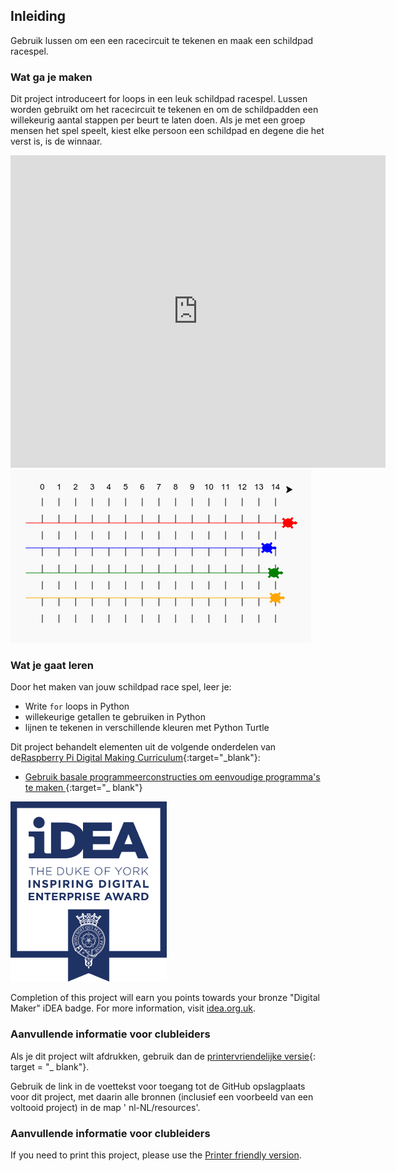 ## Inleiding

Gebruik lussen om een een racecircuit te tekenen en maak een schildpad racespel.

### Wat ga je maken

Dit project introduceert for loops in een leuk schildpad racespel. Lussen worden gebruikt om het racecircuit te tekenen en om de schildpadden een willekeurig aantal stappen per beurt te laten doen. Als je met een groep mensen het spel speelt, kiest elke persoon een schildpad en degene die het verst is, is de winnaar.

<div class="trinket">
  <iframe src="https://trinket.io/embed/python/9339862606?outputOnly=true&start=result" width="600" height="500" frameborder="0" marginwidth="0" marginheight="0" allowfullscreen>
  </iframe>
  <img src="images/race-finished.png">
</div>

### Wat je gaat leren

Door het maken van jouw schildpad race spel, leer je:

+ Write `for` loops in Python
+ willekeurige getallen te gebruiken in Python
+ lijnen te tekenen in verschillende kleuren met Python Turtle

Dit project behandelt elementen uit de volgende onderdelen van de[Raspberry Pi Digital Making Curriculum](http://rpf.io/curriculum){:target="_blank"}:

+ [ Gebruik basale programmeerconstructies om eenvoudige programma's te maken ](https://www.raspberrypi.org/curriculum/programming/creator/) {:target="_ blank"}

![iDEA](images/idea.png)

Completion of this project will earn you points towards your bronze "Digital Maker" iDEA badge. For more information, visit [idea.org.uk](https://idea.org.uk).

### Aanvullende informatie voor clubleiders

Als je dit project wilt afdrukken, gebruik dan de [printervriendelijke versie](https://projects.raspberrypi.org/en/projects/turtle-race/print){: target = "_ blank"}.

Gebruik de link in de voettekst voor toegang tot de GitHub opslagplaats voor dit project, met daarin alle bronnen (inclusief een voorbeeld van een voltooid project) in de map ' nl-NL/resources'.

### Aanvullende informatie voor clubleiders

If you need to print this project, please use the [Printer friendly version](https://projects.raspberry-pi.org/en/projects/turtle-race/print).